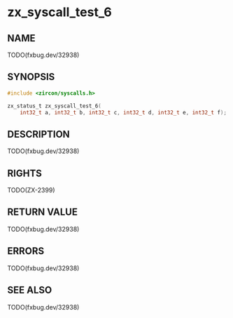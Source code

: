 # zx_syscall_test_6

## NAME

<!-- Updated by update-docs-from-abigen, do not edit. -->

TODO(fxbug.dev/32938)

## SYNOPSIS

<!-- Updated by update-docs-from-abigen, do not edit. -->

```c
#include <zircon/syscalls.h>

zx_status_t zx_syscall_test_6(
    int32_t a, int32_t b, int32_t c, int32_t d, int32_t e, int32_t f);
```

## DESCRIPTION

TODO(fxbug.dev/32938)

## RIGHTS

<!-- Updated by update-docs-from-abigen, do not edit. -->

TODO(ZX-2399)

## RETURN VALUE

TODO(fxbug.dev/32938)

## ERRORS

TODO(fxbug.dev/32938)

## SEE ALSO


TODO(fxbug.dev/32938)
